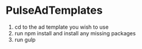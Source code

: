 # PulseAdTemplates
1. cd to the ad template you wish to use
2. run npm install and install any missing packages
3. run gulp
